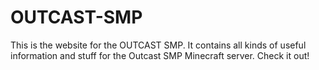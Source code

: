 # OUTCAST-SMP
This is the website for the OUTCAST SMP.
It contains all kinds of useful information and stuff for the Outcast SMP Minecraft server.
Check it out!
